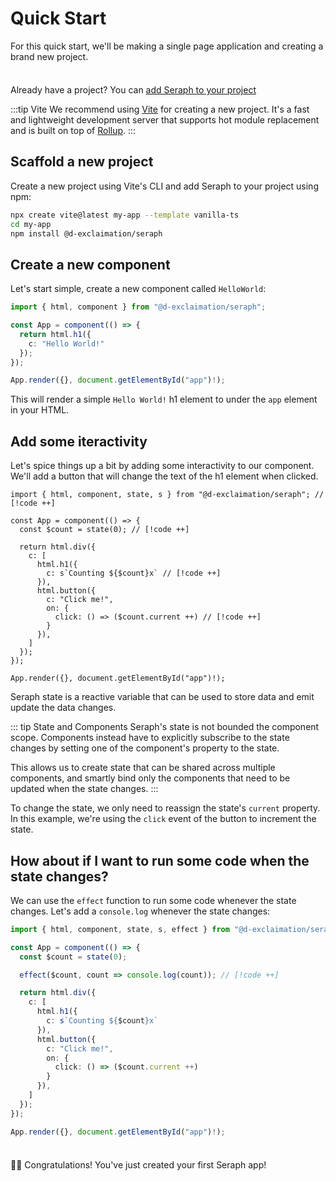 # Quick Start

For this quick start, we'll be making a single page application and creating a brand new project.

<div class="info custom-block" style="padding-top: 8px">

Already have a project? You can [add Seraph to your project](/getting-started/existing-project.md)

</div>

:::tip Vite
We recommend using [Vite](https://vitejs.dev/) for creating a new project. It's a fast and lightweight development server that supports hot module replacement and is built on top of [Rollup](https://rollupjs.org/guide/en/).
:::

## Scaffold a new project

Create a new project using Vite's CLI and add Seraph to your project using npm:

```sh
npx create vite@latest my-app --template vanilla-ts
cd my-app
npm install @d-exclaimation/seraph
```

## Create a new component

Let's start simple, create a new component called `HelloWorld`:

```ts
import { html, component } from "@d-exclaimation/seraph";

const App = component(() => {
  return html.h1({
    c: "Hello World!"
  });
});

App.render({}, document.getElementById("app")!);
```
This will render a simple `Hello World!` h1 element to under the `app` element in your HTML.

## Add some iteractivity

Let's spice things up a bit by adding some interactivity to our component. We'll add a button that will change the text of the h1 element when clicked.


```ts{6-20}
import { html, component, state, s } from "@d-exclaimation/seraph"; // [!code ++]

const App = component(() => {
  const $count = state(0); // [!code ++]

  return html.div({
    c: [
      html.h1({
        c: s`Counting ${$count}x` // [!code ++]
      }),
      html.button({
        c: "Click me!",
        on: {
          click: () => ($count.current ++) // [!code ++]
        }
      }),
    ]
  });
});

App.render({}, document.getElementById("app")!);
```

Seraph state is a reactive variable that can be used to store data and emit update the data changes. 

::: tip State and Components
Seraph's state is not bounded the component scope. Components instead have to explicitly subscribe to the state changes by setting one of the component's property to the state.

This allows us to create state that can be shared across multiple components, and smartly bind only the components that need to be updated when the state changes.
:::

To change the state, we only need to reassign the state's `current` property. In this example, we're using the `click` event of the button to increment the state.

## How about if I want to run some code when the state changes?

We can use the `effect` function to run some code whenever the state changes. Let's add a `console.log` whenever the state changes:

```ts
import { html, component, state, s, effect } from "@d-exclaimation/seraph"; // [!code ++]

const App = component(() => {
  const $count = state(0); 

  effect($count, count => console.log(count)); // [!code ++]

  return html.div({
    c: [
      html.h1({
        c: s`Counting ${$count}x`
      }),
      html.button({
        c: "Click me!",
        on: {
          click: () => ($count.current ++) 
        }
      }),
    ]
  });
});

App.render({}, document.getElementById("app")!);
```

<div class="tip custom-block" style="padding-top: 8px">

🎉🎉 Congratulations! You've just created your first Seraph app!

</div>
